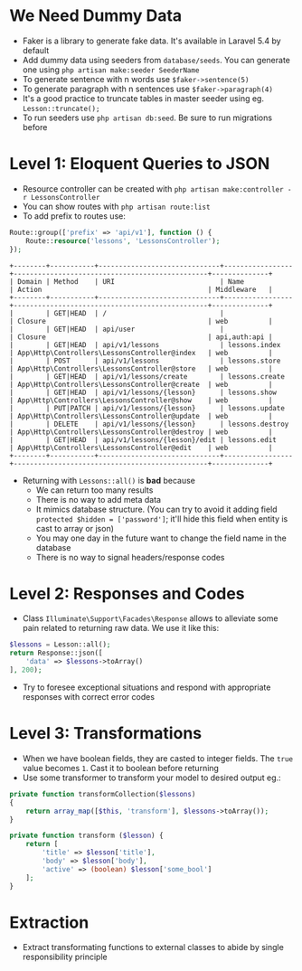 # We Need Dummy Data
- Faker is a library to generate fake data. It's available in Laravel 5.4 by default
- Add dummy data using seeders from `database/seeds`. You can generate one using `php artisan make:seeder SeederName`
- To generate sentence with n words use `$faker->sentence(5)`
- To generate paragraph with n sentences use `$faker->paragraph(4)`
- It's a good practice to truncate tables in master seeder using eg. `Lesson::truncate();`
- To run seeders use `php artisan db:seed`. Be sure to run migrations before

# Level 1: Eloquent Queries to JSON
- Resource controller can be created with `php artisan make:controller -r LessonsController`
- You can show routes with `php artisan route:list`
- To add prefix to routes use:
```php
Route::group(['prefix' => 'api/v1'], function () {
    Route::resource('lessons', 'LessonsController');
});
```
```
+--------+-----------+------------------------------+-----------------+------------------------------------------------+--------------+
| Domain | Method    | URI                          | Name            | Action                                         | Middleware   |
+--------+-----------+------------------------------+-----------------+------------------------------------------------+--------------+
|        | GET|HEAD  | /                            |                 | Closure                                        | web          |
|        | GET|HEAD  | api/user                     |                 | Closure                                        | api,auth:api |
|        | GET|HEAD  | api/v1/lessons               | lessons.index   | App\Http\Controllers\LessonsController@index   | web          |
|        | POST      | api/v1/lessons               | lessons.store   | App\Http\Controllers\LessonsController@store   | web          |
|        | GET|HEAD  | api/v1/lessons/create        | lessons.create  | App\Http\Controllers\LessonsController@create  | web          |
|        | GET|HEAD  | api/v1/lessons/{lesson}      | lessons.show    | App\Http\Controllers\LessonsController@show    | web          |
|        | PUT|PATCH | api/v1/lessons/{lesson}      | lessons.update  | App\Http\Controllers\LessonsController@update  | web          |
|        | DELETE    | api/v1/lessons/{lesson}      | lessons.destroy | App\Http\Controllers\LessonsController@destroy | web          |
|        | GET|HEAD  | api/v1/lessons/{lesson}/edit | lessons.edit    | App\Http\Controllers\LessonsController@edit    | web          |
+--------+-----------+------------------------------+-----------------+------------------------------------------------+--------------+

```
- Returning with `Lessons::all()` is **bad** because
  - We can return too many results
  - There is no way to add meta data
  - It mimics database structure. (You can try to avoid it adding field `protected $hidden = ['password']`; it'll hide this field when entity is cast to array or json)
  - You may one day in the future want to change the field name in the database
  - There is no way to signal headers/response codes

# Level 2: Responses and Codes
- Class `Illuminate\Support\Facades\Response` allows to alleviate some pain related to returning raw data. We use it like this:
```php
$lessons = Lesson::all();
return Response::json([
    'data' => $lessons->toArray()
], 200);
```
- Try to foresee exceptional situations and respond with appropriate responses with correct error codes

# Level 3: Transformations
- When we have boolean fields, they are casted to integer fields. The `true` value becomes `1`. Cast it to boolean before returning
- Use some transformer to transform your model to desired output eg.:
```php
private function transformCollection($lessons)
{
    return array_map([$this, 'transform'], $lessons->toArray());
}

private function transform ($lesson) {
    return [
        'title' => $lesson['title'],
        'body' => $lesson['body'],
        'active' => (boolean) $lesson['some_bool']
    ];
}
```

# Extraction
- Extract transformating functions to external classes to abide by single responsibility principle

